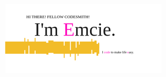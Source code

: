 
<svg xmlns="http://www.w3.org/2000/svg" xmlns:xlink="http://www.w3.org/1999/xlink" width="1920" height="850" viewBox="0 0 1920 850"><defs><clipPath id="b"><rect width="1920" height="850"/></clipPath></defs><g id="a" clip-path="url(#b)"><rect width="1920" height="850" fill="#fff"/><path d="M0,0H1153.333V150H0Z" transform="translate(0 465)" fill="#f2bc28"/><g transform="translate(-25 -14)"><text transform="translate(1213 584)" font-size="40" font-family="Montserrat-Regular, Montserrat"><tspan x="0" y="39">I </tspan><tspan y="39" fill="#ff0cbe">code</tspan><tspan y="39" xml:space="preserve"> to make life </tspan><tspan y="39" fill="#ff0cbe">e</tspan><tspan y="39">asy. </tspan></text></g><text transform="translate(210 169)" fill="#1d1d1d" font-size="230" font-family="Montserrat-Regular, Montserrat"><tspan x="146.48" y="223">I&apos;m </tspan><tspan y="223" fill="#ff0cbe">E</tspan><tspan y="223">mcie.</tspan></text><text transform="translate(259.5 123.5)" font-size="50" font-family="Mont-ExtraLightDEMO, Mont DEMO" font-weight="200"><tspan x="0" y="50">HI THERE! FELLOW CODESMITH!</tspan></text><rect width="11" height="156" transform="translate(361 574)" fill="#fff"/><rect width="11" height="156" transform="translate(235 420)" fill="#f2bc28"/><rect width="11" height="156" transform="translate(274 435)" fill="#f2bc28"/><rect width="11" height="156" transform="translate(361 420)" fill="#f2bc28"/><rect width="11" height="156" transform="translate(285 515)" fill="#fff"/><rect width="11" height="156" transform="translate(235 570)" fill="#fff"/><rect width="11" height="156" transform="translate(718 510)" fill="#f2bc28"/><rect width="11" height="156" transform="translate(794 496)" fill="#f2bc28"/><rect width="11" height="156" transform="translate(794 414)" fill="#fff"/><rect width="11" height="156" transform="translate(853 540)" fill="#f2bc28"/><rect width="11" height="110" transform="translate(864 430)" fill="#fff"/><rect width="11" height="156" transform="translate(888 485)" fill="#f2bc28"/><rect width="11" height="110" transform="translate(903 392)" fill="#fff"/><rect width="11" height="72" transform="translate(718 443)" fill="#fff"/><rect width="11" height="156" transform="translate(1057 432)" fill="#f2bc28"/><rect width="11" height="110" transform="translate(1057 567)" fill="#fff"/><rect width="27" height="156" transform="translate(1094 452)" fill="#f2bc28"/><rect width="24" height="174" transform="translate(1116 465)" fill="#f2bc28"/><rect width="33" height="63" transform="translate(1121 430)" fill="#fff"/><rect width="27" height="156" transform="translate(1093 599)" fill="#fff"/><rect width="14" height="67" transform="translate(1139 479)" fill="#f2bc28"/><rect width="69" height="116" transform="translate(523 451)" fill="#f2bc28"/><rect width="63" height="116" transform="translate(529 604)" fill="#fff"/><rect width="24" height="174" transform="translate(505 451)" fill="#f2bc28"/><rect width="27" height="53" transform="translate(502 426)" fill="#fff"/></g></svg>
<!--
**MaryCrisEstudillo/MaryCrisEstudillo** is a ✨ _special_ ✨ repository because its `README.md` (this file) appears on your GitHub profile.

Here are some ideas to get you started:

- 🔭 I’m currently working on ...
- 🌱 I’m currently learning ...
- 👯 I’m looking to collaborate on ...
- 🤔 I’m looking for help with ...
- 💬 Ask me about ...
- 📫 How to reach me: ...
- 😄 Pronouns: ...
- ⚡ Fun fact: ...
-->
